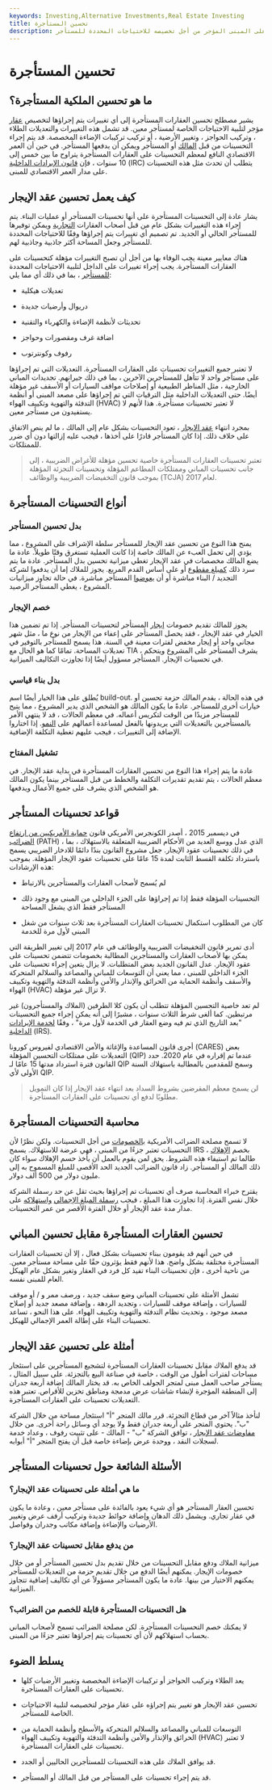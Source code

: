 ```yaml
---
keywords: Investing,Alternative Investments,Real Estate Investing
title: تحسين المستأجرة
description: تحسين العقار المستأجر هو تغيير يتم إجراؤه على المبنى المؤجر من أجل تخصيصه للاحتياجات المحددة للمستأجر.
---
```


# تحسين المستأجرة
## ما هو تحسين الملكية المستأجرة؟

يشير مصطلح تحسين العقارات المستأجرة إلى أي تغييرات يتم إجراؤها لتخصيص [عقار](/property) مؤجر لتلبية الاحتياجات الخاصة لمستأجر معين. قد تشمل هذه التغييرات والتعديلات الطلاء ، وتركيب الحواجز ، وتغيير الأرضية ، أو تركيب تركيبات الإضاءة المخصصة. قد يتم إجراء التحسينات من قبل [المالك](/landlord) أو المستأجر ويمكن أن يدفعها المستأجر. في حين أن العمر الاقتصادي النافع لمعظم التحسينات على العقارات المستأجرة يتراوح ما بين خمس إلى 10 سنوات ، فإن [قانون الإيرادات الداخلية](/internal-revenue-code) (IRC) يتطلب أن تحدث مثل هذه التحسينات على مدار العمر الاقتصادي للمبنى.

## كيف يعمل تحسين عقد الإيجار

يشار عادة إلى التحسينات المستأجرة على أنها تحسينات المستأجر أو عمليات البناء. يتم إجراء هذه التغييرات بشكل عام من قبل أصحاب العقارات [التجارية](/commercial-property) ويمكن توفيرها للمستأجر الحالي أو الجديد. تم تصميم أي تغييرات يتم إجراؤها وفقًا للاحتياجات المحددة للمستأجر وجعل المساحة أكثر جاذبية وجاذبية لهم.

هناك معايير معينة يجب الوفاء بها من أجل أن تصبح التغييرات مؤهلة كتحسينات على العقارات المستأجرة. يجب إجراء تغييرات على الداخل لتلبية الاحتياجات المحددة [للمستأجر](/lessee) ، بما في ذلك أي مما يلي:

- تعديلات هيكلية

- دريوال وأرضيات جديدة

- تحديثات لأنظمة الإضاءة والكهرباء والتقنية

- اضافة غرف ومقصورات وحواجز

- رفوف وكونترتوب

لا تعتبر جميع التغييرات تحسينات على العقارات المستأجرة. التعديلات التي تم إجراؤها على مستأجر واحد لا تتأهل للمستأجرين الآخرين ، بما في ذلك جيرانهم. تجديدات المباني الخارجية ، مثل المناظر الطبيعية أو إصلاحات مواقف السيارات أو الأسقف غير مؤهلة أيضًا. حتى التعديلات الداخلية مثل الترقيات التي تم إجراؤها على مصعد المبنى أو أنظمة التدفئة والتهوية وتكييف الهواء (HVAC) لا تعتبر تحسينات مستأجرة. هذا لأنهم لا يستفيدون من مستأجر معين.

بمجرد انتهاء [عقد الإيجار](/lease) ، تعود التحسينات بشكل عام إلى المالك ، ما لم ينص الاتفاق على خلاف ذلك. إذا كان المستأجر قادرًا على أخذها ، فيجب عليه إزالتها دون أي ضرر للممتلكات.

> تعتبر تحسينات العقارات المستأجرة خاصية تحسين مؤهلة للأغراض الضريبية ، إلى جانب تحسينات المباني وممتلكات المطاعم المؤهلة وتحسينات التجزئة المؤهلة بموجب قانون التخفيضات الضريبية والوظائف (TCJA) لعام 2017.

>

## أنواع التحسينات المستأجرة

### بدل تحسين المستأجر

يمنح هذا النوع من تحسين عقد الإيجار للمستأجر سلطة الإشراف على المشروع ، مما يؤدي إلى تحمل العبء عن المالك خاصة إذا كانت العملية تستغرق وقتًا طويلاً. عادة ما يضع المالك مخصصات في عقد الإيجار تغطي ميزانية تحسين بدل المستأجر. عادة ما يتم سرد ذلك [كمبلغ مقطوع](/lump-sum-payment) أو على أساس القدم المربع. يجوز للملاك إما أن يدفعوا لشركة التجديد / البناء مباشرة أو أن [يعوضوا](/reimbursement) المستأجر مباشرة. في حالة تجاوز ميزانيات المشروع ، يغطي المستأجر الرصيد.

### خصم الإيجار

يجوز للمالك تقديم خصومات [إيجار](/rent-expense) المستأجر لتحسينات المستأجر. إذا تم تضمين هذا الخيار في عقد الإيجار ، فقد يحصل المستأجر على إعفاء من الإيجار من نوع ما ، مثل شهر مجاني واحد أو إيجار مخفض لفترات معينة في السنة. هذا يسمح للمستأجر بالتوفير في تعديلات المساحة. تمامًا كما هو الحال مع TIA ، يشرف المستأجر على المشروع ويتحكم في تحسينات الإيجار. المستأجر مسؤول أيضًا إذا تجاوزت التكاليف الميزانية.

### بدل بناء قياسي

يُطلق على هذا الخيار أيضًا اسم build-out. في هذه الحالة ، يقدم المالك حزمة تحسين أو خيارات أخرى للمستأجر. عادةً ما يكون المالك هو الشخص الذي يدير المشروع ، مما يتيح للمستأجر مزيدًا من الوقت لتكريس أعماله. في معظم الحالات ، قد لا ينتهي الأمر بالمستأجرين بالتعديلات التي يريدونها بالفعل لمساعدة أعمالهم على [النمو](/business). إذا اختاروا الإضافة إلى التغييرات ، فيجب عليهم تغطية التكلفة الإضافية.

### تشغيل المفتاح

عادة ما يتم إجراء هذا النوع من تحسين العقارات المستأجرة في بداية عقد الإيجار. في معظم الحالات ، يتم تقديم تقديرات التكلفة والخطط من قبل المستأجر بينما يكون المالك هو الشخص الذي يشرف على جميع الأعمال ويدفعها.

## قواعد تحسينات المستأجر

في ديسمبر 2015 ، أصدر الكونجرس الأمريكي قانون [حماية الأمريكيين من ارتفاع الضرائب](/path-act) (PATH) ، الذي عدل ووسع العديد من الأحكام الضريبية المتعلقة بالاستهلاك ، بما في ذلك تحسينات عقود الإيجار. جعل مشروع القانون بندًا دائمًا للادخار الضريبي يسمح باسترداد تكلفة القسط الثابت لمدة 15 عامًا على تحسينات عقود الإيجار المؤهلة. بموجب هذه الإرشادات:

- لم يُسمح لأصحاب العقارات والمستأجرين بالارتباط

- التحسينات المؤهلة فقط إذا تم إجراؤها على الجزء الداخلي من المبنى مع وجود ذلك المستأجر فقط الذي يشغل المساحة

- كان من المطلوب استكمال تحسينات العقارات المستأجرة بعد ثلاث سنوات من شغل المبنى لأول مرة للخدمة

أدى تمرير قانون التخفيضات الضريبية والوظائف في عام 2017 إلى تغيير الطريقة التي يمكن بها لأصحاب العقارات والمستأجرين المطالبة بخصومات تتضمن تحسينات على عقود الإيجار. عدل القانون الجديد بعض المتطلبات. لا يزال يتعين إجراء تحسينات على الجزء الداخلي للمبنى ، مما يعني أن التوسعات للمباني والمصاعد والسلالم المتحركة والأسقف وأنظمة الحماية من الحرائق والإنذار والأمن وأنظمة التدفئة والتهوية وتكييف الهواء (HVAC) لا تزال غير مؤهلة.

لم تعد خاصية التحسين المؤهلة تتطلب أن يكون كلا الطرفين (الملاك والمستأجرون) غير مرتبطين. كما ألغى شرط الثلاث سنوات ، مشيرًا إلى أنه يمكن إجراء جميع التحسينات "بعد التاريخ الذي تم فيه وضع العقار في الخدمة لأول مرة" ، وفقًا [لخدمة الإيرادات الداخلية](/irs) (IRS).

أجرى قانون المساعدة والإغاثة والأمن الاقتصادي لفيروس كورونا (CARES) بعض التعديلات على ممتلكات التحسين المؤهلة (QIP) عندما تم إقراره في عام 2020. حدد القانون فترة استرداد مدتها 15 عامًا لـ QIP وسمح للمقدمين بالمطالبة باستهلاك السنة الأولى لأي QIP.

> لن يسمح معظم المقرضين بشروط السداد بعد انتهاء عقد الإيجار إذا كان التمويل مطلوبًا لدفع أي تحسينات على العقارات المستأجرة.

>

## محاسبة التحسينات المستأجرة

لا تسمح مصلحة الضرائب الأمريكية [بالخصومات](/deduction) من أجل التحسينات. ولكن نظرًا لأن التحسينات تعتبر جزءًا من المبنى ، فهي عرضة للاستهلاك. يسمح IRS بخصم [الإهلاك](/depreciation) ، طالما تم استيفاء هذه الشروط. يحق لمن يقوم بالعمل أن يأخذ حسم الإهلاك سواء كان ذلك المالك أو المستأجر. زاد قانون الضرائب الجديد الحد الأقصى للمبلغ المسموح به إلى مليون دولار من 500 ألف دولار.

يقترح خبراء المحاسبة صرف أي تحسينات تم إجراؤها بحيث تقل عن حد رسملة الشركة خلال نفس الفترة. إذا تجاوزت هذا المبلغ ، فيجب [رسملة المبلغ الإجمالي](/capitalize) [واستهلاكه](/amortization) على مدار مدة عقد الإيجار أو خلال الفترة الأقصر من عمر التحسينات.

## تحسين العقارات المستأجرة مقابل تحسين المباني

في حين أنهم قد يقومون ببناء تحسينات بشكل فعال ، إلا أن تحسينات العقارات المستأجرة مختلفة بشكل واضح. هذا لأنهم فقط يؤثرون حقًا على مساحة مستأجر معين. من ناحية أخرى ، فإن تحسينات البناء تفيد كل فرد في العقار وتغير بشكل عام الهيكل العام للمبنى نفسه.

تشمل الأمثلة على تحسينات المباني وضع سقف جديد ، ورصف ممر و / أو موقف للسيارات ، وإضافة موقف للسيارات ، وتجديد الردهة ، وإضافة مصعد جديد أو إصلاح مصعد موجود ، وتحديث نظام التدفئة والتهوية وتكييف الهواء. على هذا النحو ، تساعد تحسينات البناء على إطالة العمر الإجمالي للهيكل.

## أمثلة على تحسين عقد الإيجار

قد يدفع الملاك مقابل تحسينات العقارات المستأجرة لتشجيع المستأجرين على استئجار مساحات لفترات أطول من الوقت ، خاصة في صناعة البيع بالتجزئة. على سبيل المثال ، يستأجر صاحب العمل مبنى لمتجر الجولف الخاص به. قد يختار المالك إضافة أربعة جدران إلى المنطقة المؤجرة لإنشاء شاشات عرض مدمجة ومناطق تخزين للأقراص. تعتبر هذه التعديلات تحسينات على العقارات المستأجرة.

لنأخذ مثالاً آخر من قطاع التجزئة. قرر مالك المتجر "أ" استئجار مساحة من خلال الشركة "ب". يحتوي المتجر على أربعة جدران فقط ولا يوجد أي وسائل راحة أخرى. من خلال [مفاوضات عقد الإيجار](/negotiation) ، توافق الشركة "ب" - المالك - على تثبيت رفوف ، وعداد خدمة لسجلات النقد ، ووحدة عرض بإضاءة خاصة قبل أن يفتح المتجر "أ" أبوابه.

## الأسئلة الشائعة حول تحسينات المستأجر

### ما هي أمثلة على تحسينات عقد الإيجار؟

تحسين العقار المستأجر هو أي شيء يعود بالفائدة على مستأجر معين ، وعادة ما يكون في عقار تجاري. ويشمل ذلك الدهان وإضافة حوائط جديدة وتركيب أرفف عرض وتغيير الأرضيات والإضاءة وإضافة مكاتب وجدران وفواصل.

### من يدفع مقابل تحسينات عقد الإيجار؟

ميزانية الملاك ودفع مقابل التحسينات من خلال تقديم بدل تحسين المستأجر أو من خلال خصومات الإيجار. يمكنهم أيضًا الدفع من خلال تقديم حزمة من التعديلات للمستأجر يمكنهم الاختيار من بينها. عادة ما يكون المستأجر مسؤولاً عن أي تكاليف إضافية تتجاوز الميزانية.

### هل التحسينات المستأجرة قابلة للخصم من الضرائب؟

لا يمكنك خصم التحسينات المستأجرة. لكن مصلحة الضرائب تسمح لأصحاب المباني بحساب استهلاكهم لأن أي تحسينات يتم إجراؤها تعتبر جزءًا من المبنى.

## يسلط الضوء

- يعد الطلاء وتركيب الحواجز أو تركيبات الإضاءة المخصصة وتغيير الأرضيات كلها تحسينات على العقارات المستأجرة.

- تحسين عقد الإيجار هو تغيير يتم إجراؤه على عقار مؤجر لتخصيصه لتلبية الاحتياجات الخاصة للمستأجر.

- التوسعات للمباني والمصاعد والسلالم المتحركة والأسطح وأنظمة الحماية من الحرائق والإنذار والأمن وأنظمة التدفئة والتهوية وتكييف الهواء (HVAC) لا تعتبر تحسينات على العقارات المستأجرة.

- قد يوافق الملاك على هذه التحسينات للمستأجرين الحاليين أو الجدد.

- قد يتم إجراء تحسينات على المستأجر من قبل المالك أو المستأجر.

